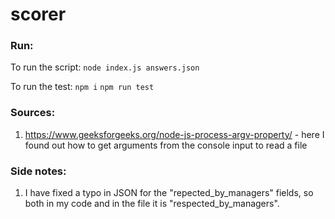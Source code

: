 # scorer

### Run:

To run the script:
`node index.js answers.json`

To run the test:
`npm i`
`npm run test`

### Sources:

1. https://www.geeksforgeeks.org/node-js-process-argv-property/ - here I found out how to get arguments from the console input to read a file

### Side notes:

1. I have fixed a typo in JSON for the "repected_by_managers" fields, so both in my code and in the file it is "respected_by_managers".
